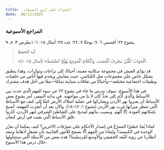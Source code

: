 ```yaml
---
title:  الحياة على أرض الميعاد
date:  06/12/2025
---
```


### المراجع الأسبوعية
يشوع ٢٢؛ أفسس ٦: ٧؛ يوحنّا ٧: ٢٤؛ عدد ٢٥؛ أمثال ١٥: ١؛ ١بطرس ٣: ٨، ٩.

> <p>آية الحفظ</p>
> «اَلْجَوَابُ ٱللَّيِّنُ يَصْرِفُ ٱلْغَضَبَ، وَٱلْكَلَامُ ٱلْمُوجِعُ يُهَيِّجُ ٱلسَّخَطَ» (أمثال ١٥: ١).

قد يؤدّي العيش في مجموعة سكانية معينة، أحيانًا، إلى نزاعات وتوتّرات، وهذا ينطبق بشكل خاص على مجموعات مثل الكنائس، حيث يتعايش ويخدم فيها أناس من خلفيات وطبقات اجتماعية مختلفة—وأحيانًا من ثقافات متباينة تمامًا—معًا من أجل هدف مشترك.

في هذا الأسبوع، سوف ندرس ما جاء في يشوع ٢٢ عن سوء الفهم الّذي حدث بين الأسباط والّذي أدّى إلى تحدٍّ كان لا بدّ من مواجهته. في بداية السِفر، أمر يشوع بعض الأسباط أن يعبروا نهر الأردن ويشاركوا في عملية امتلاك الأرض كتفًا إلى كتف مع الأسباط الّتي تنتظر ميراثها غرب نهر الأردن (يشوع ١: ١٢–١٨). والآن بعد أن أُنجزت المهمة، أصبح بإمكانهم العودة. إلّا أنّهم، وبسبب بنائهم لمذبح على الشاطئ الشرقي لنهر الأردن، أثاروا قلق الأسباط الّتي بقيت في أرض كنعان.

لماذا يُعدّ خطيرًا التسرّعُ في إصدار الأحكام على تصرّفات الآخرين؟ كيف يمكننا أن نعزّز الوحدة في الكنيسة؟ ولماذا من المهم ألّا نسمح للأمور الجانبية بأن تشغل أذهاننا وتبعد أنظارنا عن رؤية البُعد الحقيقي والأوسع لمُرسليتنا؟ هذه بعض من الأسئلة الّتي سنتناولها خلال درس هذا الأسبوع.